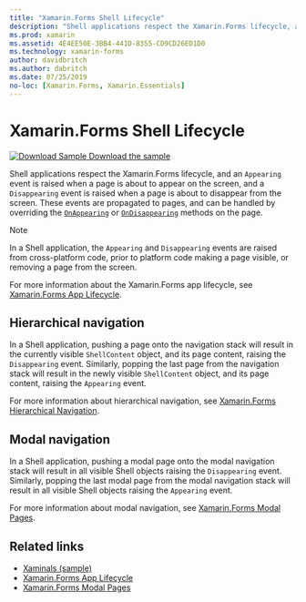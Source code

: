 ```yaml
---
title: "Xamarin.Forms Shell Lifecycle"
description: "Shell applications respect the Xamarin.Forms lifecycle, and an Appearing event is raised when a page is about to appear on the screen, and a Disappearing event is raised when a page is about to disappear from the screen."
ms.prod: xamarin
ms.assetid: 4E4EE50E-3BB4-441D-8355-CD9CD26ED1D0
ms.technology: xamarin-forms
author: davidbritch
ms.author: dabritch
ms.date: 07/25/2019
no-loc: [Xamarin.Forms, Xamarin.Essentials]
---
```


# Xamarin.Forms Shell Lifecycle

[![Download Sample](~/media/shared/download.png) Download the sample](https://docs.microsoft.com/samples/xamarin/xamarin-forms-samples/userinterface-xaminals/)

Shell applications respect the Xamarin.Forms lifecycle, and an `Appearing` event is raised when a page is about to appear on the screen, and a `Disappearing` event is raised when a page is about to disappear from the screen. These events are propagated to pages, and can be handled by overriding the [`OnAppearing`](xref:Xamarin.Forms.Page.OnAppearing) or [`OnDisappearing`](xref:Xamarin.Forms.Page.OnDisappearing) methods on the page.

> [!NOTE]
> In a Shell application, the `Appearing` and `Disappearing` events are raised from cross-platform code, prior to platform code making a page visible, or removing a page from the screen.

For more information about the Xamarin.Forms app lifecycle, see [Xamarin.Forms App Lifecycle](~/xamarin-forms/app-fundamentals/app-lifecycle.md).

## Hierarchical navigation

In a Shell application, pushing a page onto the navigation stack will result in the currently visible `ShellContent` object, and its page content, raising the `Disappearing` event. Similarly, popping the last page from the navigation stack will result in the newly visible `ShellContent` object, and its page content, raising the `Appearing` event.

For more information about hierarchical navigation, see [Xamarin.Forms Hierarchical Navigation](~/xamarin-forms/app-fundamentals/navigation/hierarchical.md).

## Modal navigation

In a Shell application, pushing a modal page onto the modal navigation stack will result in all visible Shell objects raising the `Disappearing` event. Similarly, popping the last modal page from the modal navigation stack will result in all visible Shell objects raising the `Appearing` event.

For more information about modal navigation, see [Xamarin.Forms Modal Pages](~/xamarin-forms/app-fundamentals/navigation/modal.md).

## Related links

- [Xaminals (sample)](/samples/xamarin/xamarin-forms-samples/userinterface-xaminals/)
- [Xamarin.Forms App Lifecycle](~/xamarin-forms/app-fundamentals/app-lifecycle.md)
- [Xamarin.Forms Modal Pages](~/xamarin-forms/app-fundamentals/navigation/modal.md)